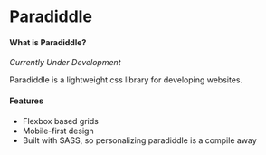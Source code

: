 # Paradiddle


#### What is Paradiddle?

*Currently Under Development*

Paradiddle is a lightweight css library for developing websites.

#### Features

- Flexbox based grids
- Mobile-first design
- Built with SASS, so personalizing paradiddle is a compile away
